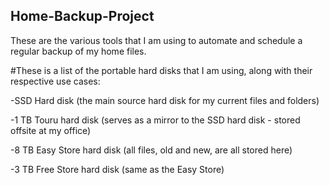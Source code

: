 ## Home-Backup-Project
These are the various tools that I am using to automate and schedule a regular backup of my home files.

#These is a list of the portable hard disks that I am using, along with their respective use cases:

-SSD Hard disk (the main source hard disk for my current files and folders)

-1 TB Touru hard disk (serves as a mirror to the SSD hard disk - stored offsite at my office)

-8 TB Easy Store hard disk (all files, old and new, are all stored here)

-3 TB Free Store hard disk (same as the Easy Store)

